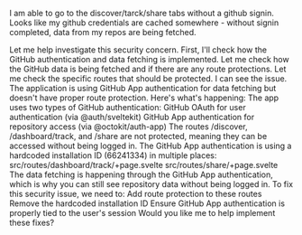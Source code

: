 I am able to go to the discover/tarck/share tabs without a github signin. Looks like my github credentials are cached somewhere - without signin completed, data from my repos are being fetched.

Let me help investigate this security concern. First, I'll check how the GitHub authentication and data fetching is implemented.
Let me check how the GitHub data is being fetched and if there are any route protections.
Let me check the specific routes that should be protected.
I can see the issue. The application is using GitHub App authentication for data fetching but doesn't have proper route protection. Here's what's happening:
The app uses two types of GitHub authentication:
GitHub OAuth for user authentication (via @auth/sveltekit)
GitHub App authentication for repository access (via @octokit/auth-app)
The routes /discover, /dashboard/track, and /share are not protected, meaning they can be accessed without being logged in.
The GitHub App authentication is using a hardcoded installation ID (66241334) in multiple places:
src/routes/dashboard/track/+page.svelte
src/routes/share/+page.svelte
The data fetching is happening through the GitHub App authentication, which is why you can still see repository data without being logged in.
To fix this security issue, we need to:
Add route protection to these routes
Remove the hardcoded installation ID
Ensure GitHub App authentication is properly tied to the user's session
Would you like me to help implement these fixes?
